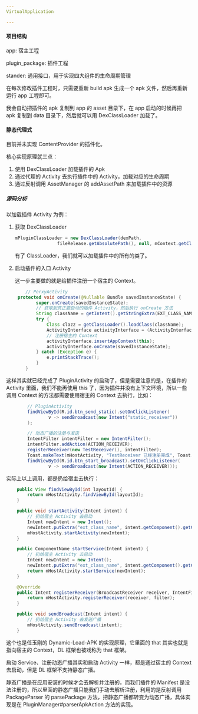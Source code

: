 ```yaml
---
VirtualApplication

---
```


#### 项目结构

app: 宿主工程

plugin_package: 插件工程

stander: 通用接口，用于实现四大组件的生命周期管理

在每次修改插件工程时，只需要重新 build apk 生成一个 apk 文件，然后再重新运行 app 工程即可。

我会自动把插件的 apk 复制到 app 的 asset 目录下，在 app 启动的时候再把 apk 复制到 data 目录下，然后就可以用 DexClassLoader 加载了。

#### 静态代理式

目前并未实现 ContentProvider 的插件化。

核心实现原理就三点：

1. 使用 DexClassLoader 加载插件的 Apk
2. 通过代理的 Activity 去执行插件中的 Activity，加载对应的生命周期
3. 通过反射调用 AssetManager 的 addAssetPath 来加载插件中的资源

##### 源码分析

以加载插件 Activity 为例：

1. 获取 DexClassLoader

   ```java
   mPluginClassLoader = new DexClassLoader(dexPath,
                   fileRelease.getAbsolutePath(), null, mContext.getClassLoader());
   ```

   有了 ClassLoader，我们就可以加载插件中的所有的类了。

2. 启动插件的入口 Activity

   这一步主要做的就是给插件注册一个宿主的 Context。

   ```java
       // PorxyActivity
   	protected void onCreate(@Nullable Bundle savedInstanceState) {
           super.onCreate(savedInstanceState);
           // 获取到真正要启动的插件 Activity，然后执行 onCreate 方法
           String className = getIntent().getStringExtra(EXT_CLASS_NAME);
           try {
               Class clazz = getClassLoader().loadClass(className);
               ActivityInterface activityInterface = (ActivityInterface) clazz.newInstance();
               // 注册宿主的 Context
               activityInterface.insertAppContext(this);
               activityInterface.onCreate(savedInstanceState);
           } catch (Exception e) {
               e.printStackTrace();
           }
       }
   ```

这样其实就已经完成了 PluginActivity 的启动了，但是需要注意的是，在插件的 Activity 里面，我们不能再使用 this 了，因为插件并没有上下文环境，所以一些调用 Context 的方法都需要使用宿主的  Context 去执行，比如：

```java
        // PluginActivity
		findViewById(R.id.btn_send_static).setOnClickListener(
                v -> sendBroadcast(new Intent("static_receiver"))
        );

        // 动态广播的注册与发送
        IntentFilter intentFilter = new IntentFilter();
        intentFilter.addAction(ACTION_RECEIVER);
        registerReceiver(new TestReceiver(), intentFilter);
        Toast.makeText(mHostActivity, "TestReceiver 已经注册完成", Toast.LENGTH_SHORT).show();
        findViewById(R.id.btn_start_broadcast).setOnClickListener(
                v -> sendBroadcast(new Intent(ACTION_RECEIVER)));
```

实际上以上调用，都是扔给宿主去执行：

```java
    public View findViewById(int layoutId) {
        return mHostActivity.findViewById(layoutId);
    }

    public void startActivity(Intent intent) {
        // 扔给宿主 Activity 去启动
        Intent newIntent = new Intent();
        newIntent.putExtra("ext_class_name", intent.getComponent().getClassName());
        mHostActivity.startActivity(newIntent);
    }

    public ComponentName startService(Intent intent) {
        // 扔给宿主 Activity 去启动
        Intent newIntent = new Intent();
        newIntent.putExtra("ext_class_name", intent.getComponent().getClassName());
        return mHostActivity.startService(newIntent);
    }

    @Override
    public Intent registerReceiver(BroadcastReceiver receiver, IntentFilter filter) {
        return mHostActivity.registerReceiver(receiver, filter);
    }

    public void sendBroadcast(Intent intent) {
        // 扔给宿主 Activity 去发送广播
        mHostActivity.sendBroadcast(intent);
    }
```

这个也是任玉刚的 Dynamic-Load-APK 的实现原理，它里面的 that 其实也就是指向宿主的 Context，DL 框架也被戏称为 that 框架。

启动 Service、注册动态广播其实和启动 Activity 一样，都是通过宿主的 Context 去启动，但是 DL 框架不支持静态广播。

静态广播是在应用安装的时候才会去解析并注册的，而我们插件的 Manifest 是没法注册的，所以里面的静态广播只能我们手动去解析注册，利用的是反射调用 PackageParser 的 parsePackage 方法，把静态广播都转变为动态广播，具体实现是在 PluginManager#parserApkAction 方法的实现。

